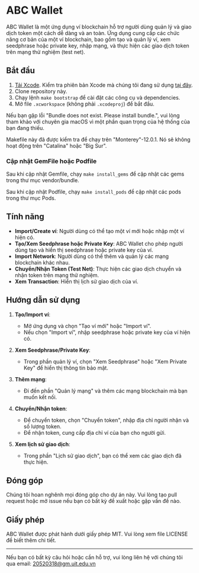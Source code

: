 # ABC Wallet

ABC Wallet là một ứng dụng ví blockchain hỗ trợ người dùng quản lý và giao dịch token một cách dễ dàng và an toàn. Ứng dụng cung cấp các chức năng cơ bản của một ví blockchain, bao gồm tạo và quản lý ví, xem seedphrase hoặc private key, nhập mạng, và thực hiện các giao dịch token trên mạng thử nghiệm (test net).

## Bắt đầu

1. [Tải Xcode](https://developer.apple.com/download/more/). Kiểm tra phiên bản Xcode mà chúng tôi đang sử dụng [tại đây](.xcode-version).
2. Clone repository này.
3. Chạy lệnh `make bootstrap` để cài đặt các công cụ và dependencies.
4. Mở file `.xcworkspace` (không phải `.xcodeproj`) để bắt đầu.

Nếu bạn gặp lỗi "Bundle does not exist. Please install bundle.", vui lòng tham khảo với chuyên gia macOS vì một phần quan trọng của hệ thống của bạn đang thiếu.

Makefile này đã được kiểm tra để chạy trên "Monterey"-12.0.1. Nó sẽ không hoạt động trên "Catalina" hoặc "Big Sur".


### Cập nhật GemFile hoặc Podfile

Sau khi cập nhật Gemfile, chạy `make install_gems` để cập nhật các gems trong thư mục vendor/bundle.

Sau khi cập nhật Podfile, chạy `make install_pods` để cập nhật các pods trong thư mục Pods.


## Tính năng

- **Import/Create ví**: Người dùng có thể tạo một ví mới hoặc nhập một ví hiện có.
- **Tạo/Xem Seedphrase hoặc Private Key**: ABC Wallet cho phép người dùng tạo và hiển thị seedphrase hoặc private key của ví.
- **Import Network**: Người dùng có thể thêm và quản lý các mạng blockchain khác nhau.
- **Chuyển/Nhận Token (Test Net)**: Thực hiện các giao dịch chuyển và nhận token trên mạng thử nghiệm.
- **Xem Transaction**: Hiển thị lịch sử giao dịch của ví.


## Hướng dẫn sử dụng

1. **Tạo/Import ví**:
   - Mở ứng dụng và chọn "Tạo ví mới" hoặc "Import ví".
   - Nếu chọn "Import ví", nhập seedphrase hoặc private key của ví hiện có.

2. **Xem Seedphrase/Private Key**:
   - Trong phần quản lý ví, chọn "Xem Seedphrase" hoặc "Xem Private Key" để hiển thị thông tin bảo mật.

3. **Thêm mạng**:
   - Đi đến phần "Quản lý mạng" và thêm các mạng blockchain mà bạn muốn kết nối.

4. **Chuyển/Nhận token**:
   - Để chuyển token, chọn "Chuyển token", nhập địa chỉ người nhận và số lượng token.
   - Để nhận token, cung cấp địa chỉ ví của bạn cho người gửi.

5. **Xem lịch sử giao dịch**:
   - Trong phần "Lịch sử giao dịch", bạn có thể xem các giao dịch đã thực hiện.

## Đóng góp

Chúng tôi hoan nghênh mọi đóng góp cho dự án này. Vui lòng tạo pull request hoặc mở issue nếu bạn có bất kỳ đề xuất hoặc gặp vấn đề nào.

## Giấy phép

ABC Wallet được phát hành dưới giấy phép MIT. Vui lòng xem file LICENSE để biết thêm chi tiết.

---

Nếu bạn có bất kỳ câu hỏi hoặc cần hỗ trợ, vui lòng liên hệ với chúng tôi qua email: 20520318@gm.uit.edu.vn


